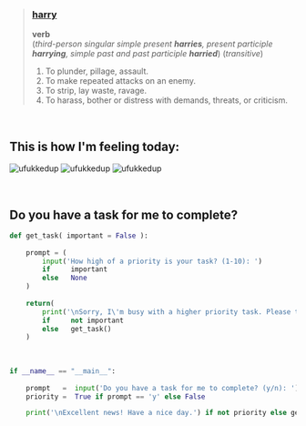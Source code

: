 
> ### **[harry](https://en.wiktionary.org/wiki/harry)**  
> **verb**   
> (*third-person singular simple present **harries**, present participle **harrying**, simple past and past participle **harried***) (*transitive*)   
>    
> 1. To plunder, pillage, assault.
> 2. To make repeated attacks on an enemy.
> 3. To strip, lay waste, ravage. 
> 4. To harass, bother or distress with demands, threats, or criticism. 

<br>

## This is how I'm feeling today:

![ufukkedup](https://media.giphy.com/media/HsXfypimWpPcQ/giphy.gif)   ![ufukkedup](https://media.giphy.com/media/HsXfypimWpPcQ/giphy.gif)   ![ufukkedup](https://media.giphy.com/media/HsXfypimWpPcQ/giphy.gif)

<br>

## Do you have a task for me to complete?
```Python
def get_task( important = False ):
    
    prompt = (
        input('How high of a priority is your task? (1-10): ')
        if     important
        else   None
    )
      
    return(
        print('\nSorry, I\'m busy with a higher priority task. Please try again later...')
        if     not important
        else   get_task()
    )
 
 
 
if __name__ == "__main__":
 
    prompt   =  input('Do you have a task for me to complete? (y/n): ')
    priority =  True if prompt == 'y' else False

    print('\nExcellent news! Have a nice day.') if not priority else get_task( priority ) 
```
